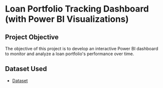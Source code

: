 # Loan Portfolio Tracking Dashboard (with Power BI Visualizations)
## Project Objective
The objective of this project is to develop an interactive Power BI dashboard to monitor and analyze a loan portfolio's performance over time.

## Dataset Used
- <a href="https://github.com/SmrutiRekhaRana/Loan-Portfolio-Monitoring-Dashboard/blob/main/Bank_Loans_Dataset.xlsx">Dataset</a>
